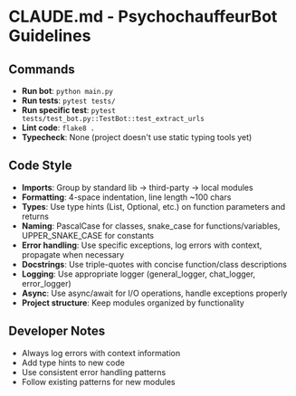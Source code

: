 # CLAUDE.md - PsychochauffeurBot Guidelines

## Commands
- **Run bot**: `python main.py`
- **Run tests**: `pytest tests/`
- **Run specific test**: `pytest tests/test_bot.py::TestBot::test_extract_urls`
- **Lint code**: `flake8 .`
- **Typecheck**: None (project doesn't use static typing tools yet)

## Code Style
- **Imports**: Group by standard lib → third-party → local modules
- **Formatting**: 4-space indentation, line length ~100 chars
- **Types**: Use type hints (List, Optional, etc.) on function parameters and returns
- **Naming**: PascalCase for classes, snake_case for functions/variables, UPPER_SNAKE_CASE for constants
- **Error handling**: Use specific exceptions, log errors with context, propagate when necessary
- **Docstrings**: Use triple-quotes with concise function/class descriptions
- **Logging**: Use appropriate logger (general_logger, chat_logger, error_logger)
- **Async**: Use async/await for I/O operations, handle exceptions properly
- **Project structure**: Keep modules organized by functionality

## Developer Notes
- Always log errors with context information
- Add type hints to new code
- Use consistent error handling patterns
- Follow existing patterns for new modules